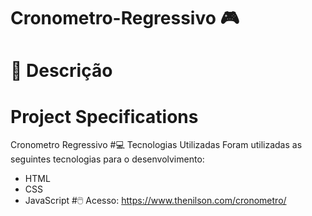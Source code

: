 # Cronometro-Regressivo 🎮
# 📃 Descrição
# Project Specifications
Cronometro Regressivo
#💻 Tecnologias Utilizadas
Foram utilizadas as seguintes tecnologias para o desenvolvimento:
- HTML
- CSS
- JavaScript
#🖱️ Acesso:
https://www.thenilson.com/cronometro/

